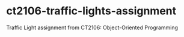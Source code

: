 # ct2106-traffic-lights-assignment
Traffic Light assignment from CT2106: Object-Oriented Programming
